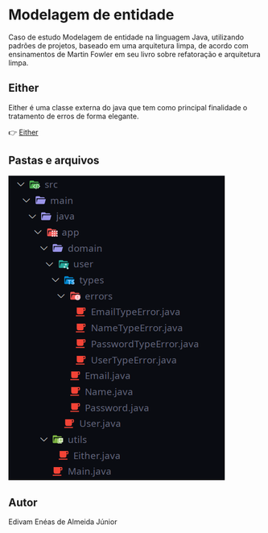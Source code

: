 # Modelagem de entidade

Caso de estudo Modelagem de entidade na linguagem Java, utilizando padrões de projetos, baseado em uma arquitetura limpa, de acordo com ensinamentos de Martin Fowler em seu livro sobre refatoração e arquitetura limpa.

## Either

Either é uma classe externa do java que tem como principal finalidade o tratamento de erros de forma elegante.

👉 <a href="https://github.com/venzel/entity_ddd/blob/master/src/main/java/app/utils/Either.java">Either</a><br />

## Pastas e arquivos

<img src="./media/images/folders-v1.png" />

## Autor

Edivam Enéas de Almeida Júnior
